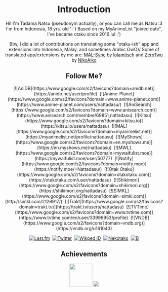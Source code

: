 <center>
<h1>Introduction</h1>
Hi! I'm Tadama Natsu (pseudonym actually), or you can call me as Natsu :3
I'm from Indonesia, 18 yrs. old '-')
Based on my MyAnimeList "joined date", I've became otaku since 2016 lul :')

Btw, I did a lot of contributions on translating some "otaku-ish" app and extensions into Indonesia, Malay, and sometimes Arabic OwO)/
Some of translated app/extensions by me are: [MAL-Sync]() by [lolamtisch](https://anilist.co/user/138414) and [ZeroTwo](https://zerotwo.org/) by [NikoAiko](https://anilist.co/user/117073)


<h2>Follow Me?</h2>
[![AniDB](https://www.google.com/s2/favicons?domain=anidb.net)](https://anidb.net/user/profile)&nbsp;&nbsp;[![Anime-Planet](https://www.google.com/s2/favicons?domain=www.anime-planet.com)](https://www.anime-planet.com/users/nattadasu/)&nbsp;&nbsp;[![AniSearch](https://www.google.com/s2/favicons?domain=www.anisearch.com)](https://www.anisearch.com/member/69851,nattadasu)&nbsp;&nbsp;[![Kitsu](https://www.google.com/s2/favicons?domain=kitsu.io)](https://kitsu.io/users/nattadasu)&nbsp;&nbsp;[![MAL](https://www.google.com/s2/favicons?domain=myanimelist.net)](https://myanimelist.net/profile/nattadasu)&nbsp;&nbsp;[![MyShows](https://www.google.com/s2/favicons?domain=en.myshows.me)](https://en.myshows.me/nattadasu)&nbsp;&nbsp;[![MWL](https://www.google.com/s2/favicons?domain=mywaifulist.moe)](https://mywaifulist.moe/user/50777)&nbsp;&nbsp;[![Notify](https://www.google.com/s2/favicons?domain=notify.moe)](https://notify.moe/+Nattadasu/)&nbsp;&nbsp;[![Otak Otaku](https://www.google.com/s2/favicons?domain=otakotaku.com)](https://otakotaku.com/user/nattadasu)&nbsp;&nbsp;[![Shikimori](https://www.google.com/s2/favicons?domain=shikimori.org)](https://shikimori.org/nattadasu)&nbsp;&nbsp;[![SIMKL](https://www.google.com/s2/favicons?domain=simkl.com)](http://simkl.com/2128917/)&nbsp;&nbsp;[![Trakt](https://www.google.com/s2/favicons?domain=trakt.tv)](https://trakt.tv/users/nattadasu)&nbsp;&nbsp;[![TVTime](https://www.google.com/s2/favicons?domain=www.tvtime.com)](https://www.tvtime.com/en/user/33996953/profile)&nbsp;&nbsp;[![VNDB](https://www.google.com/s2/favicons?domain=vndb.org)](https://vndb.org/u161043)

[![Last.fm](https://www.google.com/s2/favicons?domain=www.last.fm)](https://www.last.fm/user/nattadasu)&nbsp;&nbsp;[![Twitter](https://www.google.com/s2/favicons?domain=twitter.com)](https://twitter.com/nattadasu)&nbsp;&nbsp;[![Wikped](https://www.google.com/s2/favicons?domain=wikipedia.com) ID](https://id.wikipedia.org/wiki/Pengguna:Nattadasu)&nbsp;&nbsp;[![Nekotako](https://www.google.com/s2/favicons?domain=github.com)](https://github.com/nattadasu)&nbsp;&nbsp;[![B](https://www.google.com/s2/favicons?domain=vk.com)](https://vk.com/nattadasu)


<h2>Achievements</h2><img src="https://awc.nymh.moe/assets/seasonal/r2hmR1SUyXYId855.gif" height="72">


<img src="https://discord.c99.nl/widget/theme-1/384089845527478272.png" />
</center>